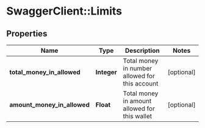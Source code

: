 # SwaggerClient::Limits

## Properties
Name | Type | Description | Notes
------------ | ------------- | ------------- | -------------
**total_money_in_allowed** | **Integer** | Total money in number allowed for this account | [optional] 
**amount_money_in_allowed** | **Float** | Total money in amount allowed for this wallet | [optional] 


